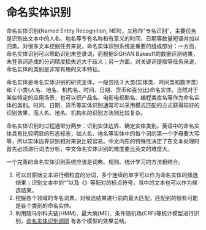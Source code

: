 # 命名实体识别

命名实体识别(Named Entity Recognition, NER)，又称作“专名识别”，主要任务是识别出文本中的人名、地名等专有名称和有意义的时间、日期等数量短语并加以归类。对很多文本挖掘任务来说，命名实体识别系统是重要的组成部分：一方面，命名实体识别可以帮助识别未登录词，而根据SIGHAN Bakeoff的数据评测结果，未登录词造成的分词精度损失远大于歧义；另一方面，对关键词提取等任务来说，命名实体的类别是非常有用的文本特征。

命名实体是命名实体识别的研究主体，一般包括３大类(实体类、时间类和数字类)和７小类(人名、地名、机构名、时间、日期、货币和百分比)命名实体。当然对于某些特定的应用场景，也可以把产品名、电影电视剧名、编程类库名等作为命名实体的类别。时间、日期、货币等实体识别通常可以采用模式匹配的方式获得较好的识别效果，而人名、地名、机构名的识别方法则比较复杂。

命名实体识别的过程通常分两步：识别实体边界、确定实体类别。英语中的命名实体具有比较明显的形态标志，如人名、地名等实体中的每个词的第一个字母要大写等，所以实体边界识别相对来说比较容易。中文内在的特殊性决定了在文本处理时首先必须进行词法分析，中文命名实体识别的难度要比英文的难度大。

一个完善的命名实体识别系统应该是词典、规则、统计学习的方法相结合。
1. 可以对原始文本进行细粒度的分词，多个连续的单字可以作为命名实体的候选结果；识别文本中的“”以及《》等配对的标点符号，当中的文本也可以作为候选结果。
2. 挖掘各个领域的专名词典，对候选结果进行前向最大匹配，匹配到的很有可能是各个类别的命名实体。
3. 利用隐马尔科夫链(HMM)、最大熵(ME)、条件随机场(CRF)等统计模型进行识别，[命名实体识别调研](www.nilday.com/命名实体识别调研/) 有各个模型的效果总结。